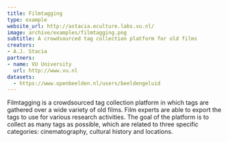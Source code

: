 ```yaml
---
title: Filmtagging
type: example
website_url: http://astacia.eculture.labs.vu.nl/
image: archive/examples/filmtagging.png
subtitle: A crowdsourced tag collection platform for old films
creators:
- A.J. Stacia
partners:
- name: VU University
  url: http://www.vu.nl
datasets:
  - https://www.openbeelden.nl/users/beeldengeluid
---
```


Filmtagging is a crowdsourced tag collection platform in which tags are gathered over a wide variety of old films. Film experts are able to export the tags to use for various research activities. The goal of the platform is to collect as many tags as possible, which are related to three specific categories: cinematography, cultural history and locations.
